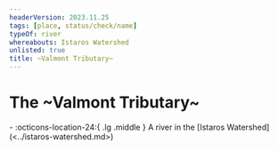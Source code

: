 ```yaml
---
headerVersion: 2023.11.25
tags: [place, status/check/name]
typeOf: river
whereabouts: Istaros Watershed
unlisted: true
title: ~Valmont Tributary~
---
```

# The ~Valmont Tributary~
<div class="grid cards ext-narrow-margin ext-one-column" markdown>
-    :octicons-location-24:{ .lg .middle } A river in the [Istaros Watershed](<../istaros-watershed.md>)  
</div>


